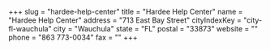 +++
slug = "hardee-help-center"
title = "Hardee Help Center"
name = "Hardee Help Center"
address = "713 East Bay Street"
cityIndexKey = "city-fl-wauchula"
city = "Wauchula"
state = "FL"
postal = "33873"
website = ""
phone = "863 773-0034"
fax = ""
+++
